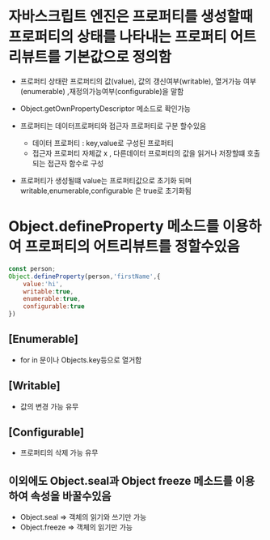 # 자바스크립트 엔진은 프로퍼티를 생성할때 프로퍼티의 상태를 나타내는 프로퍼티 어트리뷰트를 기본값으로 정의함

- 프로퍼티 상태란 프로퍼티의 값(value), 값의 갱신여부(writable), 열거가능 여부(enumerable) ,재정의가능여부(configurable)을 말함
- Object.getOwnPropertyDescriptor 메소드로 확인가능

- 프로퍼티는 데이터프로퍼티와 접근자 프로퍼티로 구분 할수있음
  - 데이터 프로퍼티 : key,value로 구성된 프로퍼티
  - 접근자 프로퍼티 자체값 x , 다른데이터 프로퍼티의 값을 읽거나 저장할떄 호출되는 접근자 함수로 구성

* 프로퍼티가 생성될떄 value는 프로퍼티값으로 초기화 되며 writable,enumerable,configurable 은 true로 초기화됨

# Object.defineProperty 메소드를 이용하여 프로퍼티의 어트리뷰트를 정할수있음

```js
const person;
Object.defineProperty(person,'firstName',{
    value:'hi',
    writable:true,
    enumerable:true,
    configurable:true
})
```

## [Enumerable]

- for in 문이나 Objects.key등으로 열거함

## [Writable]

- 값의 변경 가능 유무

## [Configurable]

- 프로퍼티의 삭제 가능 유무

## 이외에도 Object.seal과 Object freeze 메소드를 이용하여 속성을 바꿀수있음

- Object.seal => 객체의 읽기와 쓰기만 가능
- Object.freeze => 객체의 읽기만 가능
